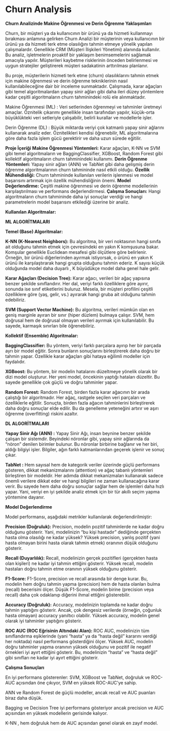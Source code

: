 # Churn Analysis

**Churn Analizinde Makine Öğrenmesi ve Derin Öğrenme Yaklaşımları**

Churn, bir müşteri ya da kullanıcının bir ürünü ya da hizmeti kullanmayı bırakması anlamına gelirken Churn Analizi bir müşterinin veya kullanıcının bir ürünü ya da hizmeti terk etme olasılığını tahmin etmeye yönelik yapılan çalışmalardır. Genellikle CRM (Müşteri İlişkileri Yönetimi) alanında kullanılır. Bu analiz, işletmelerin proaktif bir yaklaşım benimsemelerini sağlamak amacıyla yapılır. Müşterileri kaybetme risklerinin önceden belirlenmesi ve uygun stratejiler geliştirerek müşteri sadakatinin arttırılması planlanır.


Bu proje, müşterilerin hizmeti terk etme (churn) olasılıklarını tahmin etmek için makine öğrenmesi ve derin öğrenme tekniklerinin nasıl kullanılabileceğine dair bir inceleme sunmaktadır. Çalışmada, karar ağaçları gibi temel algoritmalardan yapay sinir ağları gibi daha ileri düzey yöntemlere kadar çeşitli algoritmaların churn tahminindeki rolü ele alınmaktadır.

Makine Öğrenmesi (ML) : Veri setlerinden öğrenmeyi ve tahminler üretmeyi amaçlar. Öznitelik çıkarımı genellikle insan tarafından yapılır, küçük-orta büyüklükteki veri setleriyle çalışabilir, belirli kurallar ve modellerle işler.

Derin Öğrenme (DL) : Büyük miktarda veriyi çok katmanlı yapay sinir ağlarını kullanarak analiz eder. Öznitelikleri kendisi öğrenebilir, ML algoritmalarına göre daha fazla işlem gücü gerektirir ve daha uzun sürede eğitilir.

**Proje İçeriği**
**Makine Öğrenmesi Yöntemleri:** Karar ağaçları, K-NN ve SVM gibi temel algoritmaların ve BaggingClassifier, XGBoost, Random Forest gibi kollektif algoritmaların churn tahminindeki kullanımı.
**Derin Öğrenme Yöntemleri:** Yapay sinir ağları (ANN) ve TabNet gibi daha gelişmiş derin öğrenme algoritmalarının churn tahmininde nasıl etkili olduğu.
**Özellik Mühendisliği:** Churn tahmininde kullanılan verilerin işlenmesi ve model başarısını artırmak için özellik mühendisliğinin önemi.
**Model Değerlendirme:** Çeşitli makine öğrenmesi ve derin öğrenme modellerinin karşılaştırılması ve performans değerlendirmesi.
**Çalışma Sonuçları:** Hangi algoritmaların churn tahmininde daha iyi sonuçlar verdiği ve hangi parametrelerin model başarısını etkilediği üzerine bir analiz.

**Kullanılan Algoritmalar:**

**ML ALGORİTMALARI**

**Temel (Base) Algoritmalar:**

**K-NN (K-Nearest Neighbors):** Bu algoritma, bir veri noktasının hangi sınıfa ait olduğunu tahmin etmek için çevresindeki en yakın K komşusuna bakar. Komşular genellikle Euclidean mesafesi gibi ölçütlere göre belirlenir. Örneğin, bir ürünü diğerlerinden ayırmak istiyorsak, o ürünü en yakın K ürünü ile karşılaştırarak hangi grupta olduğunu tahmin ederiz. K sayısı küçük olduğunda model daha duyarlı , K büyüdükçe model daha genel hale gelir.

**Karar Ağaçları (Decision Tree):** Karar ağacı, verileri bir ağaç yapısına benzer şekilde sınıflandırır. Her dal, veriyi farklı özelliklere göre ayırır, sonunda ise sınıf etiketlerini buluruz. Mesela, bir müşteri profilini çeşitli özelliklere göre (yaş, gelir, vs.) ayırarak hangi gruba ait olduğunu tahmin edebiliriz.

**SVM (Support Vector Machine):** Bu algoritma, verileri mümkün olan en geniş marginle ayıran bir sınır (hiper düzlem) bulmaya çalışır. SVM, hem doğrusal hem de doğrusal olmayan verileri ayırmak için kullanılabilir. Bu sayede, karmaşık sınırları bile öğrenebiliriz.

**Kollektif (Ensemble) Algoritmalar:**

**BaggingClassifier:** Bu yöntem, veriyi farklı parçalara ayırıp her bir parçada ayrı bir model eğitir. Sonra bunların sonuçlarını birleştirerek daha doğru bir tahmin yapar. Özellikle karar ağaçları gibi hataya eğilimli modeller için faydalıdır.

**XGBoost:** Bu yöntem, bir modelin hatalarını düzeltmeye yönelik olarak bir dizi model oluşturur. Her yeni model, öncekinin yaptığı hataları düzeltir. Bu sayede genellikle çok güçlü ve doğru tahminler yapar.

**Random Forest:** Random Forest, birden fazla karar ağacının bir arada çalıştığı bir algoritmadır. Her ağaç, rastgele seçilen veri parçaları ve özelliklerle eğitilir. Sonuçta, birden fazla ağacın tahminlerini birleştirerek daha doğru sonuçlar elde edilir. Bu da genelleme yeteneğini artırır ve aşırı öğrenme (overfitting) riskini azaltır.

**DL ALGORİTMALARI**

**Yapay Sinir Ağı (ANN) :** Yapay Sinir Ağı, insan beynine benzer şekilde çalışan bir sistemdir. Beyindeki nöronlar gibi, yapay sinir ağlarında da “nöron” denilen birimler bulunur. Bu nöronlar birbirine bağlanır ve her biri, aldığı bilgiyi işler. Bilgiler, ağın farklı katmanlarından geçerek işlenir ve sonuç çıkar.

**TabNet :** Hem sayısal hem de kategorik veriler üzerinde güçlü performans gösteren, dikkat mekanizmalarını (attention) ve ağaç tabanlı yöntemleri birleştiren bir modeldir. Her adımda dikkat mekanizmaları kullanarak sadece önemli verilere dikkat eder ve hangi bilgileri ne zaman kullanacağına karar verir. Bu sayede hem daha doğru sonuçlar sağlar hem de işlemleri daha hızlı yapar. Yani, veriyi en iyi şekilde analiz etmek için bir tür akıllı seçim yapma yöntemine dayanır.

**Model Değerlendirme**

Model performansı, aşağıdaki metrikler kullanılarak değerlendirilmiştir:

**Precision (Doğruluk):** Precision, modelin pozitif tahminlerde ne kadar doğru olduğunu gösterir. Yani, modelinizin “bu kişi hastadır” dediğinde gerçekten hasta olma olasılığı ne kadar yüksek? Yüksek precision, yanlış pozitif (yani hasta olmayan birini hasta olarak tahmin etmek) oranının düşük olduğunu gösterir.

**Recall (Duyarlılık):** Recall, modelinizin gerçek pozitifleri (gerçekten hasta olan kişileri) ne kadar iyi tahmin ettiğini gösterir. Yüksek recall, modelin hastaları doğru tahmin etme oranının yüksek olduğunu gösterir.

**F1-Score:** F1-Score, precision ve recall arasında bir denge kurar. Bu, modelin hem doğru tahmin yapma (precision) hem de hasta olanları bulma (recall) becerisini ölçer. Düşük F1-Score, modelin birine (precision veya recall) daha çok odaklanıp diğerini ihmal ettiğini gösterebilir.

**Accuracy (Doğruluk):** Accuracy, modelinizin toplamda ne kadar doğru tahmin yaptığını gösterir. Ancak, çok dengesiz verilerde (örneğin, çoğunluk hasta olmayan) accuracy yanıltıcı olabilir. Yüksek accuracy, modelin genel olarak iyi tahminler yaptığını gösterir.

**ROC AUC (ROC Eğrisinin Altındaki Alan):** ROC AUC, modelinizin tüm sınıflandırma eşiklerinde (yani “hasta” ya da “hasta değil” kararını verdiği her noktada) nasıl performans gösterdiğini ölçer. Yüksek AUC, modelin doğru tahminler yapma oranının yüksek olduğunu ve pozitif ile negatif örnekleri iyi ayırt ettiğini gösterir. Bu, modelinizin “hasta” ve “hasta değil” gibi sınıfları ne kadar iyi ayırt ettiğini gösterir.

**Çalışma Sonuçları**

En iyi performans gösterenler: SVM, XGBoost ve TabNet, doğruluk ve ROC-AUC açısından öne çıkıyor, SVM en yüksek ROC-AUC’ye sahip.

ANN ve Random Forest de güçlü modeller, ancak recall ve AUC puanları biraz daha düşük.

Bagging ve Decision Tree iyi performans gösteriyor ancak precision ve AUC açısından en yüksek modellerin gerisinde kalıyor.

K-NN , hem doğruluk hem de AUC açısından genel olarak en zayıf model.

